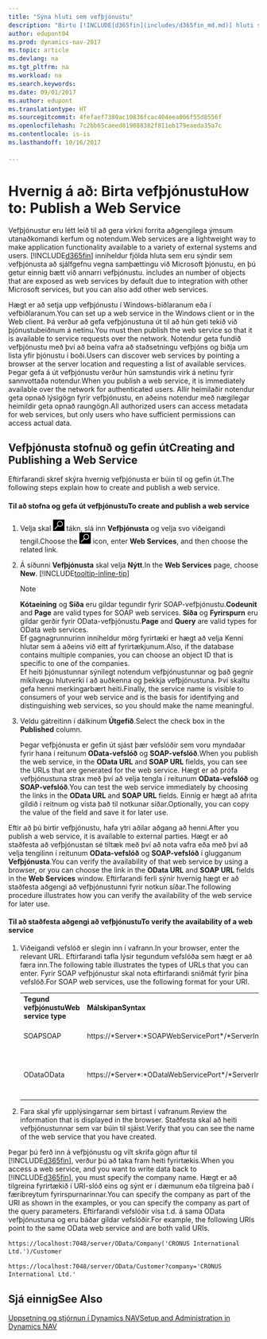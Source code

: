 ```yaml
---
title: "Sýna hluti sem vefþjónustu"
description: "Birtu [!INCLUDE[d365fin](includes/d365fin_md.md)] hluti sem vefþjónustu, þeir undir eins í boði á dreifikerfinu."
author: edupont04
ms.prod: dynamics-nav-2017
ms.topic: article
ms.devlang: na
ms.tgt_pltfrm: na
ms.workload: na
ms.search.keywords: 
ms.date: 09/01/2017
ms.author: edupont
ms.translationtype: HT
ms.sourcegitcommit: 4fefaef7380ac10836fcac404eea006f55d8556f
ms.openlocfilehash: 7c2bb65caeed819088382f811eb179eaeda35a7c
ms.contentlocale: is-is
ms.lasthandoff: 10/16/2017

---
```

# <a name="how-to-publish-a-web-service"></a><span data-ttu-id="386f1-103">Hvernig á að: Birta vefþjónustu</span><span class="sxs-lookup"><span data-stu-id="386f1-103">How to: Publish a Web Service</span></span>
<span data-ttu-id="386f1-104">Vefþjónustur eru létt leið til að gera virkni forrita aðgengilega ýmsum utanaðkomandi kerfum og notendum.</span><span class="sxs-lookup"><span data-stu-id="386f1-104">Web services are a lightweight way to make application functionality available to a variety of external systems and users.</span></span> [!INCLUDE[d365fin](includes/d365fin_md.md)]<span data-ttu-id="386f1-105"> inniheldur fjölda hluta sem eru sýndir sem vefþjónusta að sjálfgefnu vegna samþættingu við Microsoft þjónustu, en þú getur einnig bætt við annarri vefþjónustu.</span><span class="sxs-lookup"><span data-stu-id="386f1-105"> includes an number of objects that are exposed as web services by default due to integration with other Microsoft services, but you can also add other web services.</span></span>  

<span data-ttu-id="386f1-106">Hægt er að setja upp vefþjónustu í Windows-biðlaranum eða í vefbiðlaranum.</span><span class="sxs-lookup"><span data-stu-id="386f1-106">You can set up a web service in the Windows client or in the Web client.</span></span> <span data-ttu-id="386f1-107">Þá verður að gefa vefþjónustuna út til að hún geti tekið við þjónustubeiðnum á netinu.</span><span class="sxs-lookup"><span data-stu-id="386f1-107">You must then publish the web service so that it is available to service requests over the network.</span></span> <span data-ttu-id="386f1-108">Notendur geta fundið vefþjónustu með því að beina vafra að staðsetningu vefþjóns og biðja um lista yfir þjónustu í boði.</span><span class="sxs-lookup"><span data-stu-id="386f1-108">Users can discover web services by pointing a browser at the server location and requesting a list of available services.</span></span> <span data-ttu-id="386f1-109">Þegar gefa á út vefþjónustu verður hún samstundis virk á netinu fyrir sannvottaða notendur.</span><span class="sxs-lookup"><span data-stu-id="386f1-109">When you publish a web service, it is immediately available over the network for authenticated users.</span></span> <span data-ttu-id="386f1-110">Allir heimilaðir notendur geta opnað lýsigögn fyrir vefþjónustu, en aðeins notendur með nægilegar heimildir geta opnað raungögn.</span><span class="sxs-lookup"><span data-stu-id="386f1-110">All authorized users can access metadata for web services, but only users who have sufficient permissions can access actual data.</span></span>

## <a name="creating-and-publishing-a-web-service"></a><span data-ttu-id="386f1-111">Vefþjónusta stofnuð og gefin út</span><span class="sxs-lookup"><span data-stu-id="386f1-111">Creating and Publishing a Web Service</span></span>  
 <span data-ttu-id="386f1-112">Eftirfarandi skref skýra hvernig vefþjónusta er búin til og gefin út.</span><span class="sxs-lookup"><span data-stu-id="386f1-112">The following steps explain how to create and publish a web service.</span></span>  

#### <a name="to-create-and-publish-a-web-service"></a><span data-ttu-id="386f1-113">Til að stofna og gefa út vefþjónustu</span><span class="sxs-lookup"><span data-stu-id="386f1-113">To create and publish a web service</span></span>  

1.  <span data-ttu-id="386f1-114">Velja skal ![Leit að síðu eða skýrslu](media/ui-search/search_small.png "Leit að síðu eða skýrslu táknið") tákn, slá inn **Vefþjónusta** og velja svo viðeigandi tengil.</span><span class="sxs-lookup"><span data-stu-id="386f1-114">Choose the ![Search for Page or Report](media/ui-search/search_small.png "Search for Page or Report icon") icon, enter **Web Services**, and then choose the related link.</span></span>  

2.  <span data-ttu-id="386f1-115">Á síðunni **Vefþjónusta** skal velja **Nýtt**.</span><span class="sxs-lookup"><span data-stu-id="386f1-115">In the **Web Services** page, choose **New**.</span></span> [!INCLUDE[tooltip-inline-tip](includes/tooltip-inline-tip_md.md)]  

    > [!NOTE]  
    >  <span data-ttu-id="386f1-116">**Kótaeining** og **Síða** eru gildar tegundir fyrir SOAP-vefþjónustu.</span><span class="sxs-lookup"><span data-stu-id="386f1-116">**Codeunit** and **Page** are valid types for SOAP web services.</span></span> <span data-ttu-id="386f1-117">**Síða** og **Fyrirspurn** eru gildar gerðir fyrir OData-vefþjónustu.</span><span class="sxs-lookup"><span data-stu-id="386f1-117">**Page** and **Query** are valid types for OData web services.</span></span>  
    <span data-ttu-id="386f1-118">Ef gagnagrunnurinn inniheldur mörg fyrirtæki er hægt að velja Kenni hlutar sem á aðeins við eitt af fyrirtækjunum.</span><span class="sxs-lookup"><span data-stu-id="386f1-118">Also, if the database contains multiple companies, you can choose an object ID that is specific to one of the companies.</span></span>  
    <span data-ttu-id="386f1-119">Ef heiti þjónustunnar sýnilegt notendum vefþjónustunnar og það gegnir mikilvægu hlutverki í að auðkenna og þekkja vefþjónustuna. Því skaltu gefa henni merkingarbært heiti.</span><span class="sxs-lookup"><span data-stu-id="386f1-119">Finally, the service name is visible to consumers of your web service and is the basis for identifying and distinguishing web services, so you should make the name meaningful.</span></span>

3.  <span data-ttu-id="386f1-120">Veldu gátreitinn í dálkinum **Útgefið**.</span><span class="sxs-lookup"><span data-stu-id="386f1-120">Select the check box in the **Published** column.</span></span>  

     <span data-ttu-id="386f1-121">Þegar vefþjónusta er gefin út sjást þær vefslóðir sem voru myndaðar fyrir hana í reitunum **OData-vefslóð** og **SOAP-vefslóð**.</span><span class="sxs-lookup"><span data-stu-id="386f1-121">When you publish the web service, in the **OData URL** and **SOAP URL** fields, you can see the URLs that are generated for the web service.</span></span> <span data-ttu-id="386f1-122">Hægt er að prófa vefþjónustuna strax með því að velja tengla í reitunum **OData-vefslóð** og **SOAP-vefslóð**.</span><span class="sxs-lookup"><span data-stu-id="386f1-122">You can test the web service immediately by choosing the links in the **OData URL** and **SOAP URL** fields.</span></span> <span data-ttu-id="386f1-123">Einnig er hægt að afrita gildið í reitnum og vista það til notkunar síðar.</span><span class="sxs-lookup"><span data-stu-id="386f1-123">Optionally, you can copy the value of the field and save it for later use.</span></span>  

<span data-ttu-id="386f1-124">Eftir að þú birtir vefþjónustu, hafa ytri aðilar aðgang að henni.</span><span class="sxs-lookup"><span data-stu-id="386f1-124">After you publish a web service, it is available to external parties.</span></span> <span data-ttu-id="386f1-125">Hægt er að staðfesta að vefþjónustan sé tiltæk með því að nota vafra eða með því að velja tengilinn í reitunum **OData-vefslóð** og **SOAP-vefslóð** í glugganum **Vefþjónusta**.</span><span class="sxs-lookup"><span data-stu-id="386f1-125">You can verify the availability of that web service by using a browser, or you can choose the link in the **OData URL** and **SOAP URL** fields in the **Web Services** window.</span></span> <span data-ttu-id="386f1-126">Eftirfarandi ferli sýnir hvernig hægt er að staðfesta aðgengi að vefþjónustunni fyrir notkun síðar.</span><span class="sxs-lookup"><span data-stu-id="386f1-126">The following procedure illustrates how you can verify the availability of the web service for later use.</span></span>  

#### <a name="to-verify-the-availability-of-a-web-service"></a><span data-ttu-id="386f1-127">Til að staðfesta aðgengi að vefþjónustu</span><span class="sxs-lookup"><span data-stu-id="386f1-127">To verify the availability of a web service</span></span>  

1.  <span data-ttu-id="386f1-128">Viðeigandi vefslóð er slegin inn í vafrann.</span><span class="sxs-lookup"><span data-stu-id="386f1-128">In your browser, enter the relevant URL.</span></span> <span data-ttu-id="386f1-129">Eftirfarandi tafla lýsir tegundum vefslóða sem hægt er að færa inn.</span><span class="sxs-lookup"><span data-stu-id="386f1-129">The following table illustrates the types of URLs that you can enter.</span></span> <span data-ttu-id="386f1-130">Fyrir SOAP vefþjónustur skal nota eftirfarandi sniðmát fyrir þína vefslóð.</span><span class="sxs-lookup"><span data-stu-id="386f1-130">For SOAP web services, use the following format for your URI.</span></span>  

    <table>
    <tr>
    <th><span data-ttu-id="386f1-131">Tegund vefþjónustu</span><span class="sxs-lookup"><span data-stu-id="386f1-131">Web service type</span></span></th>
    <th><span data-ttu-id="386f1-132">Málskipan</span><span class="sxs-lookup"><span data-stu-id="386f1-132">Syntax</span></span></th>
    <th><span data-ttu-id="386f1-133">Dæmi</span><span class="sxs-lookup"><span data-stu-id="386f1-133">Example</span></span></th>
    </tr>
    <tr>
    <td><span data-ttu-id="386f1-134">SOAP</span><span class="sxs-lookup"><span data-stu-id="386f1-134">SOAP</span></span></td>
    <td><span data-ttu-id="386f1-135">https://*Server*:*SOAPWebServicePort*/*ServerInstance*/WS/*CompanyName*/salesDocuments/</span><span class="sxs-lookup"><span data-stu-id="386f1-135">https://*Server*:*SOAPWebServicePort*/*ServerInstance*/WS/*CompanyName*/salesDocuments/</span></span></td>
    <td><span data-ttu-id="386f1-136">https://mycompany.financials.dynamics.com:7047/MS/WS/MyCompany/Page/salesDocuments?tenant=mycompany.financials.dynamics.com</span><span class="sxs-lookup"><span data-stu-id="386f1-136">https://mycompany.financials.dynamics.com:7047/MS/WS/MyCompany/Page/salesDocuments?tenant=mycompany.financials.dynamics.com</span></span></td>
    </tr>
    <tr>
    <td><span data-ttu-id="386f1-137">OData</span><span class="sxs-lookup"><span data-stu-id="386f1-137">OData</span></span></td>
    <td><span data-ttu-id="386f1-138">https://*Server*:*ODataWebServicePort*/*ServerInstance*/OData/Company('*CompanyName*')</span><span class="sxs-lookup"><span data-stu-id="386f1-138">https://*Server*:*ODataWebServicePort*/*ServerInstance*/OData/Company('*CompanyName*')</span></span></td>
    <td><span data-ttu-id="386f1-139">https://MyCompany.financials.dynamics.com:7048/MS/OData/Company('MyCompany')/salesDocuments?tenant=MyCompany.financials.dynamics.com</span><span class="sxs-lookup"><span data-stu-id="386f1-139">https://MyCompany.financials.dynamics.com:7048/MS/OData/Company('MyCompany')/salesDocuments?tenant=MyCompany.financials.dynamics.com</span></span>

         The company name is case-sensitive.</td>
    </tr>
    </table>

2.  <span data-ttu-id="386f1-140">Fara skal yfir upplýsingarnar sem birtast í vafranum.</span><span class="sxs-lookup"><span data-stu-id="386f1-140">Review the information that is displayed in the browser.</span></span> <span data-ttu-id="386f1-141">Staðfesta skal að heiti vefþjónustunnar sem var búin til sjáist.</span><span class="sxs-lookup"><span data-stu-id="386f1-141">Verify that you can see the name of the web service that you have created.</span></span>  

 <span data-ttu-id="386f1-142">Þegar þú ferð inn á vefþjónustu og vilt skrifa gögn aftur til [!INCLUDE[d365fin](includes/d365fin_md.md)], verður þú að taka fram heiti fyrirtækis.</span><span class="sxs-lookup"><span data-stu-id="386f1-142">When you access a web service, and you want to write data back to [!INCLUDE[d365fin](includes/d365fin_md.md)], you must specify the company name.</span></span> <span data-ttu-id="386f1-143">Hægt er að tilgreina fyrirtækið í URI-slóð eins og sýnt er í dæmunum eða tilgreina það í færibreytum fyrirspurnarinnar.</span><span class="sxs-lookup"><span data-stu-id="386f1-143">You can specify the company as part of the URI as shown in the examples, or you can specify the company as part of the query parameters.</span></span> <span data-ttu-id="386f1-144">Eftirfarandi vefslóðir vísa t.d. á sama OData vefþjónustuna og eru báðar gildar vefslóðir.</span><span class="sxs-lookup"><span data-stu-id="386f1-144">For example, the following URIs point to the same OData web service and are both valid URIs.</span></span>  

```  
https://localhost:7048/server/OData/Company('CRONUS International Ltd.')/Customer  
```  

```  
https://localhost:7048/server/OData/Customer?company='CRONUS International Ltd.'  
```  

## <a name="see-also"></a><span data-ttu-id="386f1-145">Sjá einnig</span><span class="sxs-lookup"><span data-stu-id="386f1-145">See Also</span></span>  
[<span data-ttu-id="386f1-146">Uppsetning og stjórnun í Dynamics NAV</span><span class="sxs-lookup"><span data-stu-id="386f1-146">Setup and Administration in Dynamics NAV</span></span>](admin-setup-and-administration.md)  

